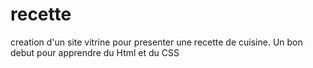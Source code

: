 # recette
creation d'un site vitrine pour presenter une recette de cuisine. Un bon debut pour apprendre du Html et du CSS
